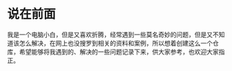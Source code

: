 # 说在前面

我是一个电脑小白，但是又喜欢折腾，经常遇到一些莫名奇妙的问题，但是又不知道该怎么解决，在网上也没搜罗到相关的资料和案例，所以想着创建这么一个仓库，希望能够将我遇到的、解决的一些问题记录下来，供大家参考，也欢迎大家指正。